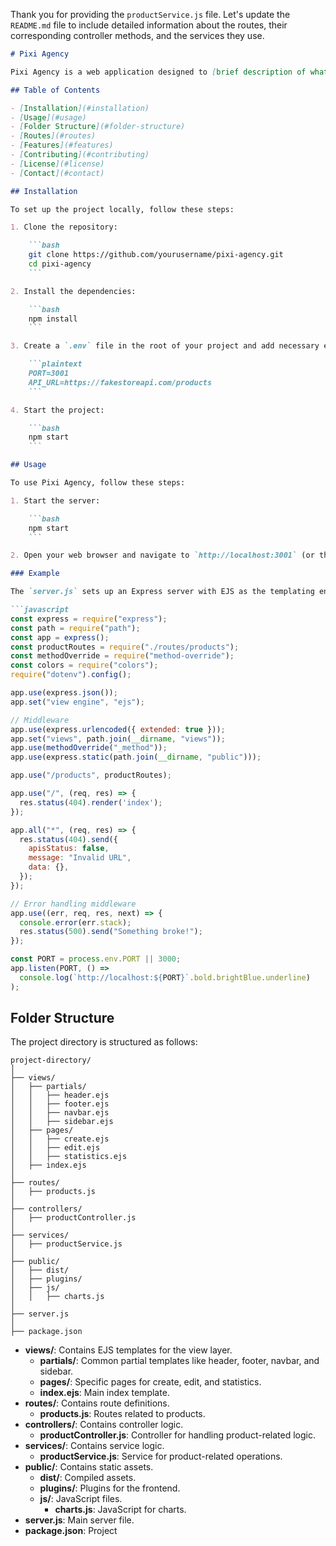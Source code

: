 Thank you for providing the `productService.js` file. Let's update the `README.md` file to include detailed information about the routes, their corresponding controller methods, and the services they use.

```markdown
# Pixi Agency

Pixi Agency is a web application designed to [brief description of what your project does].

## Table of Contents

- [Installation](#installation)
- [Usage](#usage)
- [Folder Structure](#folder-structure)
- [Routes](#routes)
- [Features](#features)
- [Contributing](#contributing)
- [License](#license)
- [Contact](#contact)

## Installation

To set up the project locally, follow these steps:

1. Clone the repository:

    ```bash
    git clone https://github.com/yourusername/pixi-agency.git
    cd pixi-agency
    ```

2. Install the dependencies:

    ```bash
    npm install
    ```

3. Create a `.env` file in the root of your project and add necessary environment variables:

    ```plaintext
    PORT=3001
    API_URL=https://fakestoreapi.com/products
    ```

4. Start the project:

    ```bash
    npm start
    ```

## Usage

To use Pixi Agency, follow these steps:

1. Start the server:

    ```bash
    npm start
    ```

2. Open your web browser and navigate to `http://localhost:3001` (or the port specified in your `.env` file).

### Example

The `server.js` sets up an Express server with EJS as the templating engine. Below is a brief overview of the server setup:

```javascript
const express = require("express");
const path = require("path");
const app = express();
const productRoutes = require("./routes/products");
const methodOverride = require("method-override");
const colors = require("colors");
require("dotenv").config();

app.use(express.json());
app.set("view engine", "ejs");

// Middleware
app.use(express.urlencoded({ extended: true }));
app.set("views", path.join(__dirname, "views"));
app.use(methodOverride("_method"));
app.use(express.static(path.join(__dirname, "public")));

app.use("/products", productRoutes);

app.use("/", (req, res) => {
  res.status(404).render('index');
});

app.all("*", (req, res) => {
  res.status(404).send({
    apisStatus: false,
    message: "Invalid URL",
    data: {},
  });
});

// Error handling middleware
app.use((err, req, res, next) => {
  console.error(err.stack);
  res.status(500).send("Something broke!");
});

const PORT = process.env.PORT || 3000;
app.listen(PORT, () =>
  console.log(`http://localhost:${PORT}`.bold.brightBlue.underline)
);
```

## Folder Structure

The project directory is structured as follows:

```
project-directory/
│
├── views/
│   ├── partials/
│   │   ├── header.ejs
│   │   ├── footer.ejs
│   │   ├── navbar.ejs
│   │   ├── sidebar.ejs
│   ├── pages/
│   │   ├── create.ejs
│   │   ├── edit.ejs
│   │   ├── statistics.ejs
│   ├── index.ejs
│
├── routes/
│   ├── products.js
│
├── controllers/
│   ├── productController.js
│
├── services/
│   ├── productService.js
│
├── public/
│   ├── dist/
│   ├── plugins/
│   ├── js/
│   │   ├── charts.js
│
├── server.js
│
├── package.json
```

- **views/**: Contains EJS templates for the view layer.
  - **partials/**: Common partial templates like header, footer, navbar, and sidebar.
  - **pages/**: Specific pages for create, edit, and statistics.
  - **index.ejs**: Main index template.
- **routes/**: Contains route definitions.
  - **products.js**: Routes related to products.
- **controllers/**: Contains controller logic.
  - **productController.js**: Controller for handling product-related logic.
- **services/**: Contains service logic.
  - **productService.js**: Service for product-related operations.
- **public/**: Contains static assets.
  - **dist/**: Compiled assets.
  - **plugins/**: Plugins for the frontend.
  - **js/**: JavaScript files.
    - **charts.js**: JavaScript for charts.
- **server.js**: Main server file.
- **package.json**: Project
